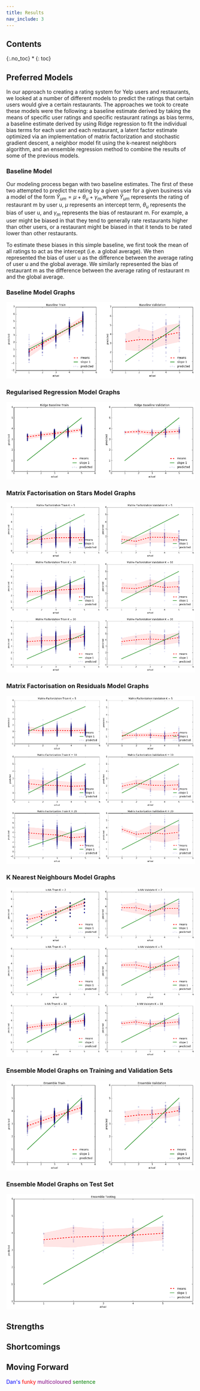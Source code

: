 ```yaml
---
title: Results
nav_include: 3
---
```


## Contents
{:.no_toc}
*
{: toc}

## Preferred Models
In our approach to creating a rating system for Yelp users and restaurants, we looked at a number of different models to predict the ratings that certain users would give a certain restaurants.  The approaches we took to create these models were the following: a baseline estimate derived by taking the means of specific user ratings and specific restaurant ratings as bias terms, a baseline estimate derived by using Ridge regression to fit the individual bias terms for each user and each restaurant, a latent factor estimate optimized via an implementation of matrix factorization and stochastic gradient descent, a neighbor model fit using the k-nearest neighbors algorithm, and an ensemble regression method to combine the results of some of the previous models.

### Baseline Model 
Our modeling process began with two baseline estimates.  The first of these two attempted to predict the rating by a given user for a given business via a model of the form $\hat{Y}_{um} = \mu + \theta_u + \gamma_m$,where $\hat{Y}_{um}$ represents the rating of restaurant m by user u, $\mu$ represents an intercept term, $\theta_u$ represents the bias of user u, and $\gamma_m$ represents the bias of restaurant m.  For example, a user might be biased in that they tend to generally rate restaurants higher than other users, or a restaurant might be biased in that it tends to be rated lower than other restaurants.

To estimate these biases in this simple baseline, we first took the mean of all ratings to act as the intercept (i.e. a global average).  We then represented the bias of user u as the difference between the average rating of user u and the global average.  We similarly represented the bias of restaurant m as the difference between the average rating of restaurant m and the global average.

### Baseline Model Graphs
![png](graphs/basemodel.png)

### Regularised Regression Model Graphs
![png](graphs/regularisedregression.png)

### Matrix Factorisation on Stars Model Graphs
![png](graphs/matfactstars.png)

### Matrix Factorisation on Residuals Model Graphs
![png](graphs/matfactresid.png)

### K Nearest Neighbours Model Graphs
![png](graphs/KNN.png)

### Ensemble Model Graphs on Training and Validation Sets
![png](graphs/ensembletrainval.png)

### Ensemble Model Graphs on Test Set
![png](graphs/ensembletest.png)


## Strengths

## Shortcomings

## Moving Forward

<span style="color:blue">Dan's</span> <span style="color:red">funky</span> <span style="color:purple">multicoloured</span> <span style="color:green">sentence</span>




